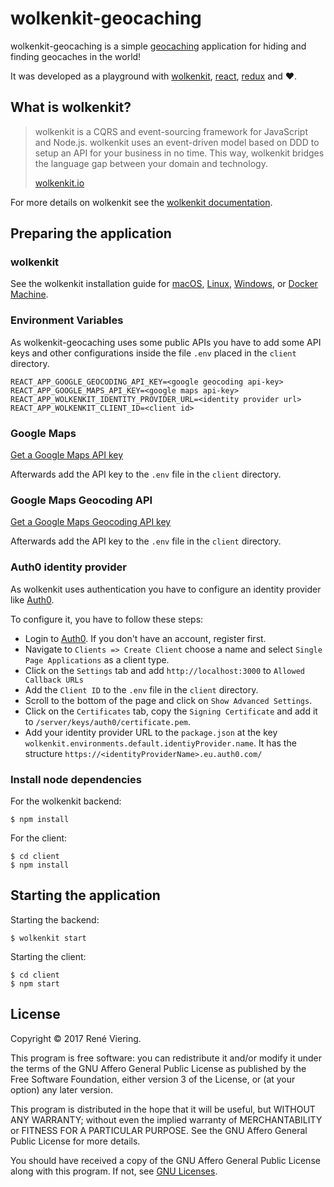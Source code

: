 # wolkenkit-geocaching

wolkenkit-geocaching is a simple [geocaching](https://en.wikipedia.org/wiki/Geocaching) application for hiding and finding geocaches in the world!

It was developed as a playground with [wolkenkit](https://www.wolkenkit.io), [react](https://reactjs.org), [redux](https://redux.js.org) and ❤️.

## What is wolkenkit?

> wolkenkit is a CQRS and event-sourcing framework for JavaScript and Node.js. wolkenkit uses an event-driven model based on DDD to setup an API for your business in no time. This way, wolkenkit bridges the language gap between your domain and technology.
>
> [wolkenkit.io](https://www.wolkenkit.io/)

For more details on wolkenkit see the [wolkenkit documentation](https://docs.wolkenkit.io).

## Preparing the application

### wolkenkit
See the wolkenkit installation guide for [macOS](https://docs.wolkenkit.io/1.1.0/getting-started/installing-wolkenkit/installing-on-macos/), [Linux](https://docs.wolkenkit.io/1.1.0/getting-started/installing-wolkenkit/installing-on-linux/), [Windows](https://docs.wolkenkit.io/1.1.0/getting-started/installing-wolkenkit/installing-on-windows/), or [Docker Machine](https://docs.wolkenkit.io/1.1.0/getting-started/installing-wolkenkit/installing-using-docker-machine/).

### Environment Variables

As wolkenkit-geocaching uses some public APIs you have to add some API keys and other configurations inside the file `.env` placed in the `client` directory.

```
REACT_APP_GOOGLE_GEOCODING_API_KEY=<google geocoding api-key>
REACT_APP_GOOGLE_MAPS_API_KEY=<google maps api-key>
REACT_APP_WOLKENKIT_IDENTITY_PROVIDER_URL=<identity provider url>
REACT_APP_WOLKENKIT_CLIENT_ID=<client id>
```

### Google Maps

[Get a Google Maps API key](https://developers.google.com/maps/documentation/javascript/tutorial?hl=en)

Afterwards add the API key to the `.env` file in the `client` directory.

### Google Maps Geocoding API

[Get a Google Maps Geocoding API key](https://developers.google.com/maps/documentation/geocoding/start?hl=en)

Afterwards add the API key to the `.env` file in the `client` directory.

### Auth0 identity provider

As wolkenkit uses authentication you have to configure an identity provider like [Auth0](https://auth0.com).

To configure it, you have to follow these steps:

- Login to [Auth0](https://auth0.com). If you don't have an account, register first.
- Navigate to `Clients => Create Client` choose a name and select `Single Page Applications` as a client type.
- Click on the `Settings` tab and add `http://localhost:3000` to `Allowed Callback URLs`
- Add the `Client ID` to the `.env` file in the `client` directory.
- Scroll to the bottom of the page and click on `Show Advanced Settings`.
- Click on the `Certificates` tab, copy the `Signing Certificate` and add it to `/server/keys/auth0/certificate.pem`.
- Add your identity provider URL to the `package.json` at the key `wolkenkit.environments.default.identiyProvider.name`. It has the structure `https://<identityProviderName>.eu.auth0.com/`

### Install node dependencies

For the wolkenkit backend:

```shell
$ npm install
```

For the client:

```shell
$ cd client
$ npm install
```

## Starting the application

Starting the backend:

```shell
$ wolkenkit start
```

Starting the client:
```shell
$ cd client
$ npm start
```

## License

Copyright © 2017 René Viering.

This program is free software: you can redistribute it and/or modify it under the terms of the GNU Affero General Public License as published by the Free Software Foundation, either version 3 of the License, or (at your option) any later version.

This program is distributed in the hope that it will be useful, but WITHOUT ANY WARRANTY; without even the implied warranty of MERCHANTABILITY or FITNESS FOR A PARTICULAR PURPOSE. See the GNU Affero General Public License for more details.

You should have received a copy of the GNU Affero General Public License along with this program. If not, see [GNU Licenses](http://www.gnu.org/licenses/).
